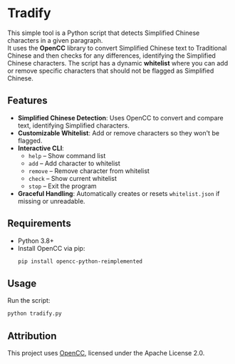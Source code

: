 # Tradify

This simple tool is a Python script that detects Simplified Chinese characters in a given paragraph.  
It uses the **OpenCC** library to convert Simplified Chinese text to Traditional Chinese and then checks for any differences, identifying the Simplified Chinese characters. The script has a dynamic **whitelist** where you can add or remove specific characters that should not be flagged as Simplified Chinese.

## Features
- **Simplified Chinese Detection**: Uses OpenCC to convert and compare text, identifying Simplified characters.
- **Customizable Whitelist**: Add or remove characters so they won't be flagged.
- **Interactive CLI**:
  - `help` – Show command list  
  - `add` – Add character to whitelist  
  - `remove` – Remove character from whitelist  
  - `check` – Show current whitelist  
  - `stop` – Exit the program
- **Graceful Handling**: Automatically creates or resets `whitelist.json` if missing or unreadable.

## Requirements
- Python 3.8+
- Install OpenCC via pip:
  ```bash
  pip install opencc-python-reimplemented
  ```

## Usage
Run the script:
```bash
python tradify.py
```
## Attribution
This project uses [OpenCC](https://github.com/BYVoid/OpenCC), licensed under the Apache License 2.0.
